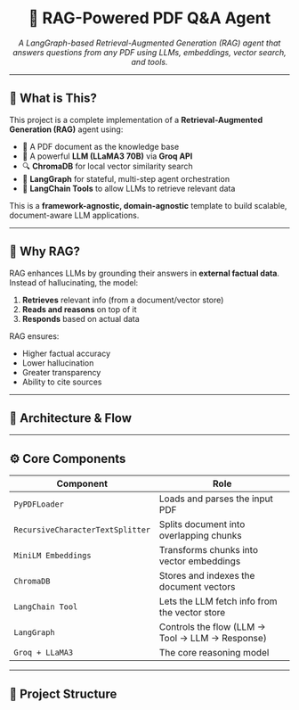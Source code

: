 

<h1 align="center">🧠 RAG-Powered PDF Q&A Agent</h1>

<p align="center">
  <em>A LangGraph-based Retrieval-Augmented Generation (RAG) agent that answers questions from any PDF using LLMs, embeddings, vector search, and tools.</em>
</p>

---

## 🚀 What is This?

This project is a complete implementation of a **Retrieval-Augmented Generation (RAG)** agent using:

- 📎 A PDF document as the knowledge base  
- 🧠 A powerful **LLM (LLaMA3 70B)** via **Groq API**  
- 🔍 **ChromaDB** for local vector similarity search  
- 🧱 **LangGraph** for stateful, multi-step agent orchestration  
- 🔧 **LangChain Tools** to allow LLMs to retrieve relevant data

This is a **framework-agnostic, domain-agnostic** template to build scalable, document-aware LLM applications.

---

## 🧠 Why RAG?

RAG enhances LLMs by grounding their answers in **external factual data**. Instead of hallucinating, the model:

1. **Retrieves** relevant info (from a document/vector store)
2. **Reads and reasons** on top of it
3. **Responds** based on actual data

RAG ensures:
- Higher factual accuracy
- Lower hallucination
- Greater transparency
- Ability to cite sources

---

## 🧠 Architecture & Flow


---

## ⚙️ Core Components

| Component         | Role                                                         |
|------------------|--------------------------------------------------------------|
| `PyPDFLoader`     | Loads and parses the input PDF                              |
| `RecursiveCharacterTextSplitter` | Splits document into overlapping chunks     |
| `MiniLM Embeddings` | Transforms chunks into vector embeddings                  |
| `ChromaDB`        | Stores and indexes the document vectors                     |
| `LangChain Tool`  | Lets the LLM fetch info from the vector store               |
| `LangGraph`       | Controls the flow (LLM → Tool → LLM → Response)             |
| `Groq + LLaMA3`   | The core reasoning model                                    |

---

## 📁 Project Structure


